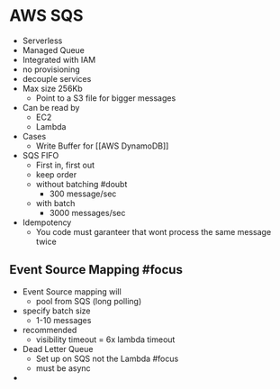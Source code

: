# AWS SQS
- Serverless
- Managed Queue
- Integrated with IAM
- no provisioning
- decouple services
- Max size 256Kb
	- Point to a S3 file for bigger messages
- Can be read by
	- EC2
	- Lambda
- Cases
	- Write Buffer for [[AWS DynamoDB]]
- SQS FIFO
	- First in, first out
	- keep order
	- without batching #doubt 
		- 300 message/sec
	- with batch
		- 3000 messages/sec
- Idempotency
	- You code must garanteer that wont process the same message twice

## Event Source Mapping #focus 
- Event Source mapping will
	- pool from SQS (long polling)
- specify batch size 
	- 1-10 messages
- recommended
	- visibility timeout = 6x lambda timeout
- Dead Letter Queue
	- Set up on SQS not the Lambda #focus 
	- must be async
- 